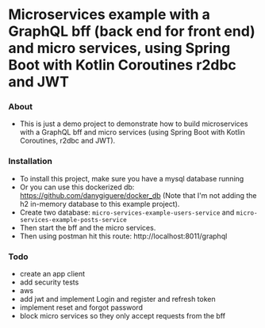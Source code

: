 # Microservices example with a GraphQL bff (back end for front end) and micro services, using Spring Boot with Kotlin Coroutines r2dbc and JWT

### About

- This is just a demo project to demonstrate how to build microservices with a GraphQL bff and micro services (using Spring Boot with Kotlin Coroutines, r2dbc and JWT).

### Installation

- To install this project, make sure you have a mysql database running
- Or you can use this dockerized db: https://github.com/danygiguere/docker_db (Note that I'm not adding the h2 in-memory database to this example project).
- Create two database: `micro-services-example-users-service` and `micro-services-example-posts-service`
- Then start the bff and the micro services.
- Then using postman hit this route: http://localhost:8011/graphql

### Todo

- create an app client
- add security tests
- aws
- add jwt and implement Login and register and refresh token
- implement reset and forgot password
- block micro services so they only accept requests from the bff
